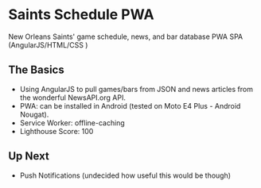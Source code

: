 # Saints Schedule PWA
New Orleans Saints' game schedule, news, and bar database PWA SPA (AngularJS/HTML/CSS )

## The Basics
- Using AngularJS to pull games/bars from JSON and news articles from the wonderful NewsAPI.org API. 
- PWA: can be installed in Android (tested on Moto E4 Plus - Android Nougat). 
- Service Worker: offline-caching
- Lighthouse Score: 100

## Up Next
- Push Notifications (undecided how useful this would be though)
